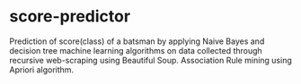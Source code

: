 # score-predictor
Prediction of score(class) of a batsman by applying Naive Bayes and decision tree machine learning algorithms on data collected through recursive web-scraping using Beautiful Soup. Association Rule mining using Apriori algorithm.
